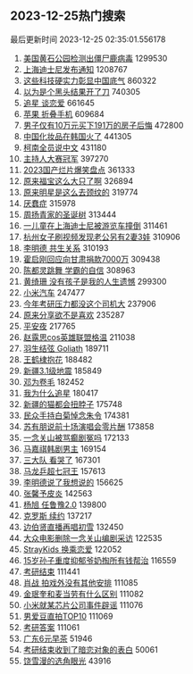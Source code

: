 ## 2023-12-25热门搜索 
最后更新时间 2023-12-25 02:35:01.556178 
1. [美国黄石公园检测出僵尸鹿病毒](https://s.weibo.com/weibo?q=%23%E7%BE%8E%E5%9B%BD%E9%BB%84%E7%9F%B3%E5%85%AC%E5%9B%AD%E6%A3%80%E6%B5%8B%E5%87%BA%E5%83%B5%E5%B0%B8%E9%B9%BF%E7%97%85%E6%AF%92%23&t=31&band_rank=1&Refer=top) 1299530
1. [上海迪士尼发布通知](https://s.weibo.com/weibo?q=%23%E4%B8%8A%E6%B5%B7%E8%BF%AA%E5%A3%AB%E5%B0%BC%E5%8F%91%E5%B8%83%E9%80%9A%E7%9F%A5%23&t=31&band_rank=2&Refer=top) 1208767
1. [这些科技硬实力彰显中国底气](https://s.weibo.com/weibo?q=%23%E8%BF%99%E4%BA%9B%E7%A7%91%E6%8A%80%E7%A1%AC%E5%AE%9E%E5%8A%9B%E5%BD%B0%E6%98%BE%E4%B8%AD%E5%9B%BD%E5%BA%95%E6%B0%94%23&t=31&band_rank=3&Refer=top) 860322
1. [以为是个黑头结果开了刀](https://s.weibo.com/weibo?q=%E4%BB%A5%E4%B8%BA%E6%98%AF%E4%B8%AA%E9%BB%91%E5%A4%B4%E7%BB%93%E6%9E%9C%E5%BC%80%E4%BA%86%E5%88%80&t=31&band_rank=32&Refer=top) 740305
1. [追星 谈恋爱](https://s.weibo.com/weibo?q=%E8%BF%BD%E6%98%9F%20%E8%B0%88%E6%81%8B%E7%88%B1&t=31&band_rank=4&Refer=top) 661645
1. [苹果 折叠手机](https://s.weibo.com/weibo?q=%E8%8B%B9%E6%9E%9C%20%E6%8A%98%E5%8F%A0%E6%89%8B%E6%9C%BA&t=31&band_rank=5&Refer=top) 609684
1. [男子仅有10万元买下191万的房子后悔](https://s.weibo.com/weibo?q=%23%E7%94%B7%E5%AD%90%E4%BB%85%E6%9C%8910%E4%B8%87%E5%85%83%E4%B9%B0%E4%B8%8B191%E4%B8%87%E7%9A%84%E6%88%BF%E5%AD%90%E5%90%8E%E6%82%94%23&t=31&band_rank=6&Refer=top) 472800
1. [中国化妆品在韩国火了](https://s.weibo.com/weibo?q=%23%E4%B8%AD%E5%9B%BD%E5%8C%96%E5%A6%86%E5%93%81%E5%9C%A8%E9%9F%A9%E5%9B%BD%E7%81%AB%E4%BA%86%23&t=31&band_rank=8&Refer=top) 441305
1. [柯南全员说中文](https://s.weibo.com/weibo?q=%E6%9F%AF%E5%8D%97%E5%85%A8%E5%91%98%E8%AF%B4%E4%B8%AD%E6%96%87&t=31&band_rank=7&Refer=top) 431180
1. [主持人大赛冠军](https://s.weibo.com/weibo?q=%23%E4%B8%BB%E6%8C%81%E4%BA%BA%E5%A4%A7%E8%B5%9B%E5%86%A0%E5%86%9B%23&t=31&band_rank=9&Refer=top) 397270
1. [2023国产烂片爆笑盘点](https://s.weibo.com/weibo?q=2023%E5%9B%BD%E4%BA%A7%E7%83%82%E7%89%87%E7%88%86%E7%AC%91%E7%9B%98%E7%82%B9&t=31&band_rank=10&Refer=top) 361333
1. [原来福宝这么大只了啊](https://s.weibo.com/weibo?q=%23%E5%8E%9F%E6%9D%A5%E7%A6%8F%E5%AE%9D%E8%BF%99%E4%B9%88%E5%A4%A7%E5%8F%AA%E4%BA%86%E5%95%8A%23&t=31&band_rank=20&Refer=top) 326894
1. [原来明星是这么去颈纹的](https://s.weibo.com/weibo?q=%E5%8E%9F%E6%9D%A5%E6%98%8E%E6%98%9F%E6%98%AF%E8%BF%99%E4%B9%88%E5%8E%BB%E9%A2%88%E7%BA%B9%E7%9A%84&t=31&band_rank=32&Refer=top) 319774
1. [厌蠢症](https://s.weibo.com/weibo?q=%E5%8E%8C%E8%A0%A2%E7%97%87&t=31&band_rank=11&Refer=top) 315978
1. [周扬青家的圣诞树](https://s.weibo.com/weibo?q=%23%E5%91%A8%E6%89%AC%E9%9D%92%E5%AE%B6%E7%9A%84%E5%9C%A3%E8%AF%9E%E6%A0%91%23&t=31&band_rank=12&Refer=top) 313444
1. [一儿童在上海迪士尼被游览车撞倒](https://s.weibo.com/weibo?q=%23%E4%B8%80%E5%84%BF%E7%AB%A5%E5%9C%A8%E4%B8%8A%E6%B5%B7%E8%BF%AA%E5%A3%AB%E5%B0%BC%E8%A2%AB%E6%B8%B8%E8%A7%88%E8%BD%A6%E6%92%9E%E5%80%92%23&t=31&band_rank=13&Refer=top) 311461
1. [杭州女子刷视频发现老公另有2妻3娃](https://s.weibo.com/weibo?q=%23%E6%9D%AD%E5%B7%9E%E5%A5%B3%E5%AD%90%E5%88%B7%E8%A7%86%E9%A2%91%E5%8F%91%E7%8E%B0%E8%80%81%E5%85%AC%E5%8F%A6%E6%9C%892%E5%A6%BB3%E5%A8%83%23&t=31&band_rank=14&Refer=top) 310906
1. [李明德 共生关系](https://s.weibo.com/weibo?q=%E6%9D%8E%E6%98%8E%E5%BE%B7%20%E5%85%B1%E7%94%9F%E5%85%B3%E7%B3%BB&t=31&band_rank=15&Refer=top) 310193
1. [霍启刚回应向甘肃捐款7000万](https://s.weibo.com/weibo?q=%23%E9%9C%8D%E5%90%AF%E5%88%9A%E5%9B%9E%E5%BA%94%E5%90%91%E7%94%98%E8%82%83%E6%8D%90%E6%AC%BE7000%E4%B8%87%23&t=31&band_rank=16&Refer=top) 309438
1. [陈都灵跳舞 学霸的自信](https://s.weibo.com/weibo?q=%E9%99%88%E9%83%BD%E7%81%B5%E8%B7%B3%E8%88%9E%20%E5%AD%A6%E9%9C%B8%E7%9A%84%E8%87%AA%E4%BF%A1&t=31&band_rank=17&Refer=top) 308963
1. [黄绮珊 没有孩子是我的人生遗憾](https://s.weibo.com/weibo?q=%E9%BB%84%E7%BB%AE%E7%8F%8A%20%E6%B2%A1%E6%9C%89%E5%AD%A9%E5%AD%90%E6%98%AF%E6%88%91%E7%9A%84%E4%BA%BA%E7%94%9F%E9%81%97%E6%86%BE&t=31&band_rank=18&Refer=top) 299300
1. [小米汽车](https://s.weibo.com/weibo?q=%E5%B0%8F%E7%B1%B3%E6%B1%BD%E8%BD%A6&t=31&band_rank=19&Refer=top) 247477
1. [今年考研压力都没这个司机大](https://s.weibo.com/weibo?q=%23%E4%BB%8A%E5%B9%B4%E8%80%83%E7%A0%94%E5%8E%8B%E5%8A%9B%E9%83%BD%E6%B2%A1%E8%BF%99%E4%B8%AA%E5%8F%B8%E6%9C%BA%E5%A4%A7%23&t=31&band_rank=21&Refer=top) 237906
1. [原来分享欲不是喜欢](https://s.weibo.com/weibo?q=%23%E5%8E%9F%E6%9D%A5%E5%88%86%E4%BA%AB%E6%AC%B2%E4%B8%8D%E6%98%AF%E5%96%9C%E6%AC%A2%23&t=31&band_rank=22&Refer=top) 235287
1. [平安夜](https://s.weibo.com/weibo?q=%E5%B9%B3%E5%AE%89%E5%A4%9C&t=31&band_rank=23&Refer=top) 217765
1. [赵露思cos英雄联盟格温](https://s.weibo.com/weibo?q=%23%E8%B5%B5%E9%9C%B2%E6%80%9Dcos%E8%8B%B1%E9%9B%84%E8%81%94%E7%9B%9F%E6%A0%BC%E6%B8%A9%23&t=31&band_rank=24&Refer=top) 211038
1. [羽生结弦 Goliath](https://s.weibo.com/weibo?q=%E7%BE%BD%E7%94%9F%E7%BB%93%E5%BC%A6%20Goliath&t=31&band_rank=25&Refer=top) 189711
1. [王鹤棣抱花](https://s.weibo.com/weibo?q=%23%E7%8E%8B%E9%B9%A4%E6%A3%A3%E6%8A%B1%E8%8A%B1%23&t=31&band_rank=26&Refer=top) 188482
1. [新疆3.1级地震](https://s.weibo.com/weibo?q=%23%E6%96%B0%E7%96%863.1%E7%BA%A7%E5%9C%B0%E9%9C%87%23&t=31&band_rank=27&Refer=top) 185849
1. [邓为卷毛](https://s.weibo.com/weibo?q=%23%E9%82%93%E4%B8%BA%E5%8D%B7%E6%AF%9B%23&t=31&band_rank=28&Refer=top) 182452
1. [我为什么追星](https://s.weibo.com/weibo?q=%E6%88%91%E4%B8%BA%E4%BB%80%E4%B9%88%E8%BF%BD%E6%98%9F&t=31&band_rank=29&Refer=top) 180417
1. [新疆的猫都会扭脖子](https://s.weibo.com/weibo?q=%23%E6%96%B0%E7%96%86%E7%9A%84%E7%8C%AB%E9%83%BD%E4%BC%9A%E6%89%AD%E8%84%96%E5%AD%90%23&t=31&band_rank=30&Refer=top) 175748
1. [民众手持白菊悼念朱令](https://s.weibo.com/weibo?q=%23%E6%B0%91%E4%BC%97%E6%89%8B%E6%8C%81%E7%99%BD%E8%8F%8A%E6%82%BC%E5%BF%B5%E6%9C%B1%E4%BB%A4%23&t=31&band_rank=31&Refer=top) 174381
1. [苏有朋说前十场演唱会零片酬](https://s.weibo.com/weibo?q=%23%E8%8B%8F%E6%9C%89%E6%9C%8B%E8%AF%B4%E5%89%8D%E5%8D%81%E5%9C%BA%E6%BC%94%E5%94%B1%E4%BC%9A%E9%9B%B6%E7%89%87%E9%85%AC%23&t=31&band_rank=23&Refer=top) 173858
1. [一念关山被骂癫剧冤吗](https://s.weibo.com/weibo?q=%23%E4%B8%80%E5%BF%B5%E5%85%B3%E5%B1%B1%E8%A2%AB%E9%AA%82%E7%99%AB%E5%89%A7%E5%86%A4%E5%90%97%23&t=31&band_rank=33&Refer=top) 172133
1. [马嘉祺韩剧男主](https://s.weibo.com/weibo?q=%23%E9%A9%AC%E5%98%89%E7%A5%BA%E9%9F%A9%E5%89%A7%E7%94%B7%E4%B8%BB%23&t=31&band_rank=34&Refer=top) 169154
1. [三大队 看哭了](https://s.weibo.com/weibo?q=%E4%B8%89%E5%A4%A7%E9%98%9F%20%E7%9C%8B%E5%93%AD%E4%BA%86&t=31&band_rank=35&Refer=top) 167301
1. [马龙乒超七冠王](https://s.weibo.com/weibo?q=%23%E9%A9%AC%E9%BE%99%E4%B9%92%E8%B6%85%E4%B8%83%E5%86%A0%E7%8E%8B%23&t=31&band_rank=36&Refer=top) 157613
1. [李明德说了我想说的](https://s.weibo.com/weibo?q=%E6%9D%8E%E6%98%8E%E5%BE%B7%E8%AF%B4%E4%BA%86%E6%88%91%E6%83%B3%E8%AF%B4%E7%9A%84&t=31&band_rank=37&Refer=top) 156625
1. [张馨予皮炎](https://s.weibo.com/weibo?q=%E5%BC%A0%E9%A6%A8%E4%BA%88%E7%9A%AE%E7%82%8E&t=31&band_rank=38&Refer=top) 142563
1. [杨旭 任鲁豫2.0](https://s.weibo.com/weibo?q=%E6%9D%A8%E6%97%AD%20%E4%BB%BB%E9%B2%81%E8%B1%AB2.0&t=31&band_rank=39&Refer=top) 139800
1. [克罗斯 续约](https://s.weibo.com/weibo?q=%E5%85%8B%E7%BD%97%E6%96%AF%20%E7%BB%AD%E7%BA%A6&t=31&band_rank=40&Refer=top) 137217
1. [边伯贤直播再唱初雪](https://s.weibo.com/weibo?q=%23%E8%BE%B9%E4%BC%AF%E8%B4%A4%E7%9B%B4%E6%92%AD%E5%86%8D%E5%94%B1%E5%88%9D%E9%9B%AA%23&t=31&band_rank=41&Refer=top) 132450
1. [大众电影删除一念关山编剧采访](https://s.weibo.com/weibo?q=%23%E5%A4%A7%E4%BC%97%E7%94%B5%E5%BD%B1%E5%88%A0%E9%99%A4%E4%B8%80%E5%BF%B5%E5%85%B3%E5%B1%B1%E7%BC%96%E5%89%A7%E9%87%87%E8%AE%BF%23&t=31&band_rank=42&Refer=top) 122535
1. [StrayKids 换乘恋爱](https://s.weibo.com/weibo?q=StrayKids%20%E6%8D%A2%E4%B9%98%E6%81%8B%E7%88%B1&t=31&band_rank=43&Refer=top) 122052
1. [15岁孙子重度抑郁爷奶掏所有钱帮治](https://s.weibo.com/weibo?q=%2315%E5%B2%81%E5%AD%99%E5%AD%90%E9%87%8D%E5%BA%A6%E6%8A%91%E9%83%81%E7%88%B7%E5%A5%B6%E6%8E%8F%E6%89%80%E6%9C%89%E9%92%B1%E5%B8%AE%E6%B2%BB%23&t=31&band_rank=44&Refer=top) 116559
1. [考研结束](https://s.weibo.com/weibo?q=%E8%80%83%E7%A0%94%E7%BB%93%E6%9D%9F&t=31&band_rank=45&Refer=top) 111441
1. [肖战 拍戏外没有其他安排](https://s.weibo.com/weibo?q=%E8%82%96%E6%88%98%20%E6%8B%8D%E6%88%8F%E5%A4%96%E6%B2%A1%E6%9C%89%E5%85%B6%E4%BB%96%E5%AE%89%E6%8E%92&t=31&band_rank=46&Refer=top) 111085
1. [金珉奎和麦当劳有什么区别](https://s.weibo.com/weibo?q=%E9%87%91%E7%8F%89%E5%A5%8E%E5%92%8C%E9%BA%A6%E5%BD%93%E5%8A%B3%E6%9C%89%E4%BB%80%E4%B9%88%E5%8C%BA%E5%88%AB&t=31&band_rank=47&Refer=top) 111082
1. [小米就某芯片公司事件辟谣](https://s.weibo.com/weibo?q=%23%E5%B0%8F%E7%B1%B3%E5%B0%B1%E6%9F%90%E8%8A%AF%E7%89%87%E5%85%AC%E5%8F%B8%E4%BA%8B%E4%BB%B6%E8%BE%9F%E8%B0%A3%23&t=31&band_rank=48&Refer=top) 111076
1. [男爱豆直拍TOP10](https://s.weibo.com/weibo?q=%E7%94%B7%E7%88%B1%E8%B1%86%E7%9B%B4%E6%8B%8DTOP10&t=31&band_rank=49&Refer=top) 111069
1. [考研答案](https://s.weibo.com/weibo?q=%E8%80%83%E7%A0%94%E7%AD%94%E6%A1%88&t=31&band_rank=50&Refer=top) 111061
1. [广东6元早茶](https://s.weibo.com/weibo?q=%E5%B9%BF%E4%B8%9C6%E5%85%83%E6%97%A9%E8%8C%B6&t=31&band_rank=50&Refer=top) 51946
1. [考研结束收到了暗恋对象的表白](https://s.weibo.com/weibo?q=%23%E8%80%83%E7%A0%94%E7%BB%93%E6%9D%9F%E6%94%B6%E5%88%B0%E4%BA%86%E6%9A%97%E6%81%8B%E5%AF%B9%E8%B1%A1%E7%9A%84%E8%A1%A8%E7%99%BD%23&t=31&band_rank=47&Refer=top) 50061
1. [饶雪漫的选角眼光](https://s.weibo.com/weibo?q=%E9%A5%B6%E9%9B%AA%E6%BC%AB%E7%9A%84%E9%80%89%E8%A7%92%E7%9C%BC%E5%85%89&t=31&band_rank=47&Refer=top) 43916
